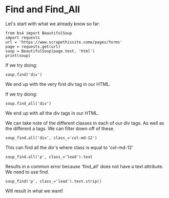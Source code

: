 # Find and Find_All

Let's start with what we already know so far:

```
from bs4 import BeautifulSoup
import requests
url = 'https://www.scrapethissite.come/pages/forms'
page = requests.get(url)
soup = BeautifulSoup(page.text, 'html')
print(soup)
```

If we try doing:
```
soup.find('div')
```
We end up with the very first div tag in our HTML.

If we try doing:
```
soup.find_all('div')
```
We end up with all the div tags in our HTML.

We can take note of the different classes in each of our div tags. As well as the different a tags. We can filter down off of these.

```
soup_find.all('div', class_='col-md-12')
```
This can find all the div's where class is equal to 'col-md-12'

```
soup_find.all('p', class_='lead').text
```
Results in a common error because 'find_all' does not have a text attribute. We need to use find. 

```
soup_find('p', class_='lead').text.strip()
```
Will result in what we want! 

